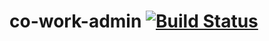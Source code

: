 # co-work-admin [![Build Status](https://travis-ci.org/officialjedsada/co-work-android.svg?branch=master)](https://travis-ci.org/officialjedsada/co-work-admin)
